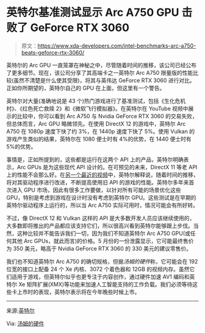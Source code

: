 # 英特尔基准测试显示 Arc A750 GPU 击败了 GeForce RTX 3060

> 原文：<https://www.xda-developers.com/intel-benchmarks-arc-a750-beats-geforce-rtx-3060/>

英特尔的 Arc GPU 一直笼罩在神秘之中，尽管随着时间的推移，该公司已经公布了更多细节。现在，该公司分享了其高端卡之一英特尔 Arc A750 限量版的性能比较(虽然不清楚是什么使其受限)，将其与英伟达 GeForce RTX 3060 进行对比。正如你所期望的，英特尔自己的 GPU 在上面，但这里有一个警告。

英特尔对大量(准确地说是 43 个)热门游戏进行了基准测试，包括《生化危机村》、《红色死亡救赎 2》和《微软飞行模拟器》。在英特尔在 YouTube 视频中展示的比较中，你可以看到 Arc A750 与 Nvidia GeForce RTX 3060 的交易失败，但总体而言，Arc GPU 略微领先。在使用 DirectX 12 的游戏中，英特尔 Arc A750 在 1080p 速度下快了约 3%，在 1440p 速度下快了 5%。使用 Vulkan 的游戏产生类似的结果，英特尔在 1080 便士时有 4%的优势，在 1440 便士时有 5%的优势。

事情是，正如所提到的，这些都是运行在这两个 API 上的产品，英特尔明确表示，Arc GPUs 是为这些现代 API 设计的。在可预见的未来，DirectX 11 等老 API 上的性能不会那么好。在[另一个最近的视频](https://game.intel.com/story/intel-arc-graphics-dx12-vulkan-qa/)中，英特尔解释说，随着时间的推移，将对其驱动程序进行改进，不断提高使用旧 API 的游戏的性能。英特尔多年来首次进入 GPU 市场，因此有很多工作要做，以针对所有可能的场景优化这些 GPU，特别是考虑到游戏在设计时没有考虑到英特尔 GPU。这些测试是在早期的英特尔驱动程序上运行的，所以当 Arc A750 实际可用时，情况可能会有所好转。

不过，像 DirectX 12 和 Vulkan 这样的 API 是大多数开发人员应该继续使用的，大多数即将推出的产品都应该支持它们，所以很高兴看到英特尔能够跟上步伐。当然，这种比较并不能告诉我们一切，因为我们不知道英特尔 Arc A750 GPU(或任何其他 Arc GPUs，就此而言)的价格。5 月份的一份泄露显示，它可能最终售价为 350 美元，略高于 Nvidia GeForce RTX 3060 的 330 美元的建议零售价。

我们也不知道英特尔 Arc A750 的确切规格，但据*汤姆的硬件*称，它可能会在 192 位宽的接口上配备 24 个 Xe 内核、3072 个着色器和 12GB 的视频内存。虽然它们适用于游戏，但英特尔似乎也更专注于内容创作，通过硬件加速 AV1 编码和英特尔 Xe 矩阵扩展(XMX)等功能来加速人工智能支持的工作负载。我们必须等待这些卡上市时的表现，英特尔表示将在今年晚些时候上市。

* * *

来源:[英特尔](https://game.intel.com/story/intel-arc-graphics-a750-benchmarks-dx12-vulkan/)

Via: [汤姆的硬件](https://www.tomshardware.com/news/arc-a750-trades-blows-with-rtx-3060-across-nearly-50-games)
